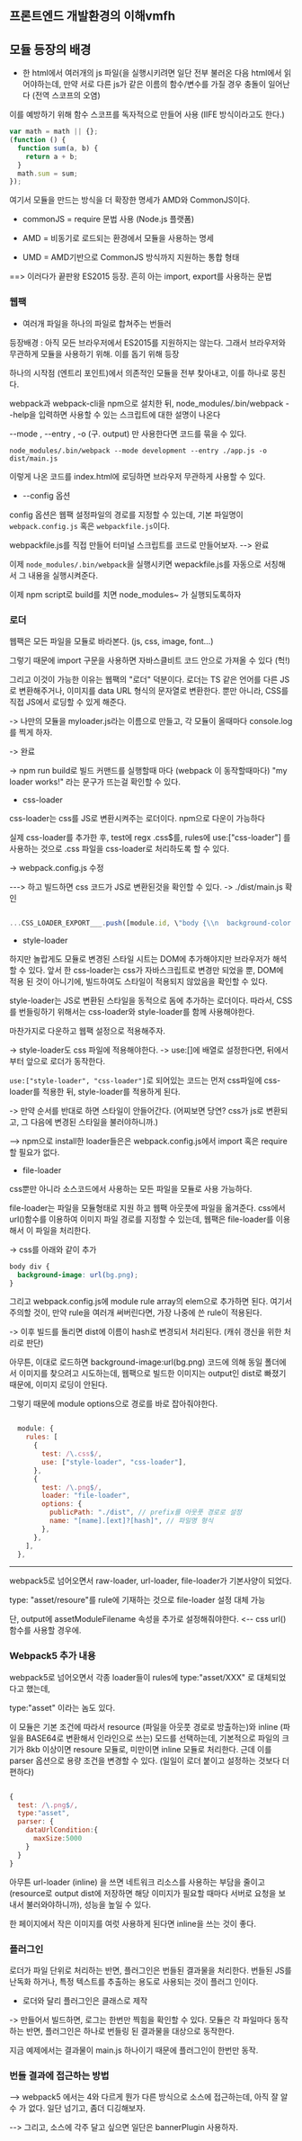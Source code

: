 ## 프론트엔드 개발환경의 이해vmfh

## 모듈 등장의 배경

- 한 html에서 여러개의 js 파일{을 실행시키려면 일단 전부 불러온 다음 html에서 읽어야하는데, 만약 서로 다른 js가 같은 이름의 함수/변수를 가질 경우 충돌이 일어난다 (전역 스코프의 오염)

이를 예방하기 위해 함수 스코프를 독자적으로 만들어 사용 (IIFE 방식이라고도 한다.)

```javascript
var math = math || {};
(function () {
  function sum(a, b) {
    return a + b;
  }
  math.sum = sum;
});
```

여기서 모듈을 만드는 방식을 더 확장한 명세가 AMD와 CommonJS이다.

- commonJS = require 문법 사용 (Node.js 플랫폼)
- AMD = 비동기로 로드되는 환경에서 모듈을 사용하는 명세

- UMD = AMD기반으로 CommonJS 방식까지 지원하는 통합 형태

==> 이러다가 끝판왕 ES2015 등장. 흔히 아는 import, export를 사용하는 문법

### 웹팩

- 여러개 파일을 하나의 파일로 합쳐주는 번들러

등장배경 : 아직 모든 브라우저에서 ES2015를 지원하지는 않는다. 그래서 브라우저와 무관하게 모듈을 사용하기 위해. 이를 돕기 위해 등장

하나의 시작점 (엔트리 포인트)에서 의존적인 모듈을 전부 찾아내고, 이를 하나로 뭉친다.

webpack과 webpack-cli을 npm으로 설치한 뒤, node_modules/.bin/webpack --help을 입력하면 사용할 수 있는 스크립트에 대한 설명이 나온다

--mode , --entry , -o (구. output) 만 사용한다면 코드를 묶을 수 있다.

`node_modules/.bin/webpack --mode development --entry ./app.js -o dist/main.js`

이렇게 나온 코드를 index.html에 로딩하면 브라우저 무관하게 사용할 수 있다.

- --config 옵션

config 옵션은 웹팩 설정파일의 경로를 지정할 수 있는데, 기본 파일명이 `webpack.config.js` 혹은 `webpackfile.js`이다.

webpackfile.js를 직접 만들어 터미널 스크립트를 코드로 만들어보자. --> 완료

이제 `node_modules/.bin/webpack`을 실행시키면 wepackfile.js를 자동으로 서칭해서 그 내용을 실행시켜준다.

이제 npm script로 build를 치면 node_modules~ 가 실행되도록하자

### 로더

웹팩은 모든 파일을 모듈로 바라본다. (js, css, image, font...)

그렇기 때문에 import 구문을 사용하면 자바스클비트 코드 안으로 가져올 수 있다 (헉!)

그리고 이것이 가능한 이유는 웹팩의 "로더" 덕분이다. 로더는 TS 같은 언어를 다른 JS로 변환해주거나, 이미지를 data URL 형식의 문자열로 변환한다. 뿐만 아니라, CSS를 직접 JS에서 로딩할 수 있게 해준다.

-> 나만의 모듈을 myloader.js라는 이름으로 만들고, 각 모듈이 올때마다 console.log를 찍게 하자.

-> 완료

-> npm run build로 빌드 커맨드를 실행할때 마다 (webpack 이 동작할때마다) "my loader works!" 라는 문구가 뜨는걸 확인할 수 있다.

- css-loader

css-loader는 css를 JS로 변환시켜주는 로더이다.
npm으로 다운이 가능하다

실제 css-loader를 추가한 후, test에 regx .css$를, rules에 use:["css-loader"] 를 사용하는 것으로 .css 파일을 css-loader로 처리하도록 할 수 있다.

-> webpack.config.js 수정

---> 하고 빌드하면 css 코드가 JS로 변환된것을 확인할 수 있다.
-> ./dist/main.js 확인

```javascript

...CSS_LOADER_EXPORT___.push([module.id, \"body {\\n  background-color: rgba(145, 124, 232, 0.9);\\n}\\n\", \"\"]);\n// Exports\n/* harmony default export */ const __WEBPACK_DEFAULT_EXPORT__ = (___CSS_LOADER_EXPORT___);\n\n\n//# sourceURL=webpack:///./style.css?");


```

- style-loader

하지만 놀랍게도 모듈로 변경된 스타일 시트는 DOM에 추가해야지만 브라우저가 해석할 수 있다. 앞서 한 css-loader는 css가 자바스크립트로 변경만 되었을 뿐, DOM에 적용 된 것이 아니기에, 빌드하여도 스타일이 적용되지 않았음을 확인할 수 있다.

style-loader는 JS로 변환된 스타일을 동적으로 돔에 추가하는 로더이다. 따라서, CSS를 번들링하기 위해서는 css-loader와 style-loader를 함께 사용해야한다.

마찬가지로 다운하고 웹팩 설정으로 적용해주자.

-> style-loader도 css 파일에 적용해야한다.
-> use:[]에 배열로 설정한다면, 뒤에서부터 앞으로 로더가 동작한다.

`use:["style-loader", "css-loader"]`로 되어있는 코드는 먼저 css파일에 css-loader를 적용한 뒤, style-loader를 적용하게 된다.

-> 만약 순서를 반대로 하면 스타일이 안들어간다. (어찌보면 당연? css가 js로 변환되고, 그 다음에 변경된 스타일을 불러야하니까.)

--> npm으로 install한 loader들은은 webpack.config.js에서 import 혹은 require할 필요가 없다.

- file-loader

css뿐만 아니라 소스코드에서 사용하는 모든 파일을 모듈로 사용 가능하다.

file-loader는 파일을 모듈형태로 지원 하고 웹팩 아웃풋에 파일을 옮겨준다. css에서 url()함수를 이용하여 이미지 파일 경로를 지정할 수 있는데, 웹팩은 file-loader를 이용해서 이 파일을 처리한다.

-> css를 아래와 같이 추가

```css
body div {
  background-image: url(bg.png);
}
```

그리고 webpack.config.js에 module rule array의 elem으로 추가하면 된다. 여기서 주의할 것이, 만약 rule을 여러개 써버린다면, 가장 나중에 쓴 rule이 적용된다.

-> 이후 빌드를 돌리면 dist에 이름이 hash로 변경되서 처리된다.
(캐쉬 갱신을 위한 처리로 판단)

아무튼, 이대로 로드하면 background-image:url(bg.png) 코드에 의해 동일 폴더에서 이미지를 찾으려고 시도하는데, 웹팩으로 빌드한 이미지는 output인 dist로 빠졌기 때문에, 이미지 로딩이 안된다.

그렇기 때문에 module options으로 경로를 바로 잡아줘야한다.

```javascript

  module: {
    rules: [
      {
        test: /\.css$/,
        use: ["style-loader", "css-loader"],
      },
      {
        test: /\.png$/,
        loader: "file-loader",
        options: {
          publicPath: "./dist", // prefix를 아웃풋 경로로 설정
          name: "[name].[ext]?[hash]", // 파일명 형식
        },
      },
    ],
  },


```

---

webpack5로 넘어오면서 raw-loader, url-loader, file-loader가 기본사양이 되었다.

type: "asset/resoure"를 rule에 기재하는 것으로 file-loader 설정 대체 가능

단, output에 assetModuleFilename 속성을 추가로 설정해줘야한다. <-- css url()함수를 사용할 경우에.

### Webpack5 추가 내용

webpack5로 넘어오면서 각종 loader들이 rules에 type:"asset/XXX" 로 대체되었다고 했는데,

type:"asset" 이라는 놈도 있다.

이 모듈은 기본 조건에 따라서 resource (파일을 아웃풋 경로로 방출하는)와 inline (파일을 BASE64로 변환해서 인라인으로 쓰는) 모드를 선택하는데, 기본적으로 파일의 크기가 8kb 이상이면 resoure 모듈로, 미만이면 inline 모듈로 처리한다. 근데 이를 parser 옵션으로 용량 조건을 변경할 수 있다. (일일이 로더 붙이고 설정하는 것보다 더 편하다)

```javascript

{
  test: /\.png$/,
  type:"asset",
  parser: {
    dataUrlCondition:{
      maxSize:5000
    }
  }
}

```

아무튼 url-loader (inline) 을 쓰면 네트워크 리소스를 사용하는 부담을 줄이고 (resource로 output dist에 저장하면 해당 이미지가 필요할 때마다 서버로 요청을 보내서 불러와야하니까), 성능을 높일 수 있다.

한 페이지에서 작은 이미지를 여럿 사용하게 된다면 inline을 쓰는 것이 좋다.

### 플러그인

로더가 파일 단위로 처리하는 반면, 플러그인은 번들된 결과물을 처리한다. 번들된 JS를 난독화 하거나, 특정 텍스트를 추출하는 용도로 사용되는 것이 플러그 인이다.

- 로더와 달리 플러그인은 클래스로 제작

-> 만들어서 빌드하면, 로그는 한번만 찍힘을 확인할 수 있다. 모듈은 각 파일마다 동작하는 반면, 플러그인은 하나로 번들링 된 결과물을 대상으로 동작한다.

지금 예제에서는 결과물이 main.js 하나이기 때문에 플러그인이 한번만 동작.

### 번들 결과에 접근하는 방법

--> webpack5 에서는 4와 다르게 뭔가 다른 방식으로 소스에 접근하는데, 아직 잘 알수 가 없다. 일단 넘기고, 좀더 디깅해보자.

--> 그리고, 소스에 각주 달고 싶으면 일단은 bannerPlugin 사용하자.

